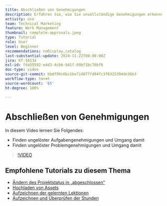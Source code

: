 ```yaml
---
title: Abschließen von Genehmigungen
description: Erfahren Sie, wie Sie unvollständige Genehmigungen erkennen und lösen, damit Sie Ihr Projekt abschließen können.
activity: use
team: Technical Marketing
feature: Work Management
thumbnail: complete-approvals.jpeg
type: Tutorial
role: User
level: Beginner
recommendations: noDisplay,catalog
last-substantial-update: 2024-11-22T00:00:00Z
jira: KT-10134
exl-id: fda55592-e4d3-4cb6-941f-09bf1bc76bf6
doc-type: video
source-git-commit: bbdf99c6bc1be714077fd94fc3f8325394de36b3
workflow-type: tm+mt
source-wordcount: '65'
ht-degree: 100%

---
```


# Abschließen von Genehmigungen

In diesem Video lernen Sie Folgendes:

* Finden ungelöster Aufgabengenehmigungen und Umgang damit
* Finden ungelöster Problemgenehmigungen und Umgang damit

>[!VIDEO](https://video.tv.adobe.com/v/3439433/?quality=12&learn=on&enablevpops=1&captions=ger)

## Empfohlene Tutorials zu diesem Thema

* [Ändern des Projektstatus in „abgeschlossen“](/help/manage-work/projects/change-the-project-status.md)
* [Hochladen von Assets](/help/manage-work/close-a-project/upload-assets.md)
* [Aufzeichnen der gelernten Lektionen](/help/manage-work/close-a-project/lessons-learned-from-closing-a-project.md)
* [Aufzeichnen und Überprüfen der Stunden](/help/manage-work/close-a-project/log-and-review-hours.md)

